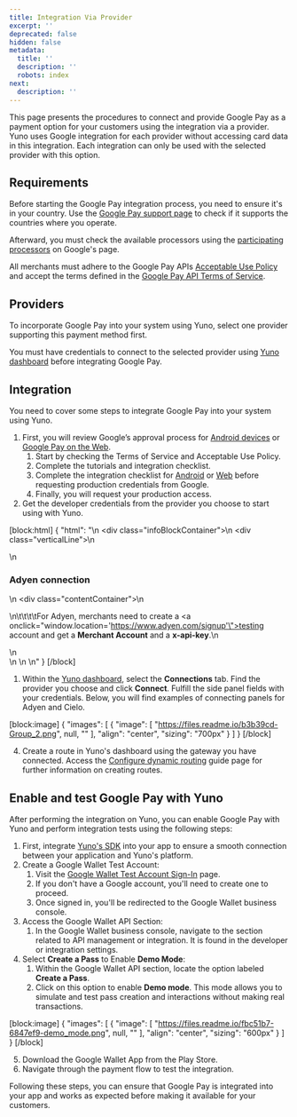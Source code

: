 ```yaml
---
title: Integration Via Provider
excerpt: ''
deprecated: false
hidden: false
metadata:
  title: ''
  description: ''
  robots: index
next:
  description: ''
---
```

This page presents the procedures to connect and provide Google Pay as a payment option for your customers using the integration via a provider. Yuno uses Google integration for each provider without accessing card data in this integration. Each integration can only be used with the selected provider with this option.

## Requirements

Before starting the Google Pay integration process, you need to ensure it's in your country. Use the [Google Pay support page](https://support.google.com/googlepay/answer/12429287?hl=en&visit_id=638246798082960127-380022514&rd=1#zippy=) to check if it supports the countries where you operate.

Afterward, you must check the available processors using the [participating processors](https://developers.google.com/pay/api/) on Google's page.

All merchants must adhere to the Google Pay APIs [Acceptable Use Policy](https://payments.developers.google.com/terms/aup) and accept the terms defined in the [Google Pay API Terms of Service](https://payments.developers.google.com/terms/sellertos).

## Providers

To incorporate Google Pay into your system using Yuno, select one provider supporting this payment method first.

You must have credentials to connect to the selected provider using [Yuno dashboard](https://dashboard.y.uno/) before integrating Google Pay.

## Integration

You need to cover some steps to integrate Google Pay into your system using Yuno.

1. First, you will review Google’s approval process for [Android devices](https://developers.google.com/pay/api/android/overview) or [Google Pay on the Web](https://developers.google.com/pay/api/web/overview). 
   1. Start by checking the Terms of Service and Acceptable Use Policy. 
   2. Complete the tutorials and integration checklist. 
   3. Complete the integration checklist for [Android](https://developers.google.com/pay/api/android/guides/test-and-deploy/integration-checklist) or [Web](https://developers.google.com/pay/api/web/guides/test-and-deploy/integration-checklist) before requesting production credentials from Google.
   4. Finally, you will request your production access.
2. Get the developer credentials from the provider you choose to start using with Yuno.

[block:html]
{
  "html": "<body>\n  <div class=\"infoBlockContainer\">\n    <div class=\"verticalLine\"></div>\n    <div>\n      <h3>Adyen connection</h3>\n      <div class=\"contentContainer\">\n        <p>\n\t\t\t\tFor Adyen, merchants need to create a <a onclick=\"window.location='https://www.adyen.com/signup'\">testing account</a> and get a <b>Merchant Account</b> and a <b>x-api-key</b>.\n        </p>\n      </div>\n    </div>\n  </div>\n</body>"
}
[/block]


1. Within the [Yuno dashboard](https://dashboard.y.uno/), select the **Connections** tab. Find the provider you choose and click **Connect**. Fulfill the side panel fields with your credentials. Below, you will find examples of connecting panels for Adyen and Cielo.

[block:image]
{
  "images": [
    {
      "image": [
        "https://files.readme.io/b3b39cd-Group_2.png",
        null,
        ""
      ],
      "align": "center",
      "sizing": "700px"
    }
  ]
}
[/block]


4. Create a route in Yuno's dashboard using the gateway you have connected. Access the [Configure dynamic routing](ref:configure-dynamic-routing) guide page for further information on creating routes.

## Enable and test Google Pay with Yuno

After performing the integration on Yuno, you can enable Google Pay with Yuno and perform integration tests using the following steps:

1. First, integrate [Yuno's SDK](doc:android-sdk-integration) into your app to ensure a smooth connection between your application and Yuno's platform.
2. Create a Google Wallet Test Account:
   1. Visit the [Google Wallet Test Account Sign-In](https://accounts.google.com/InteractiveLogin/signinchooser?continue=https%3A%2F%2Fpay.google.com%2Fbusiness%2Fconsole%2F&followup=https%3A%2F%2Fpay.google.com%2Fbusiness%2Fconsole%2F&osid=1&passive=1209600&ifkv=AeDOFXjl_LLJZyuykU06uleha4p7uSXJNnLCv_n2jshX6QVJYCy9AKq3K28mIfpgyfS2NDHfimnAFg&flowName=GlifWebSignIn&flowEntry=ServiceLogin) page.
   2. If you don't have a Google account, you'll need to create one to proceed.
   3. Once signed in, you'll be redirected to the Google Wallet business console.
3. Access the Google Wallet API Section:
   1. In the Google Wallet business console, navigate to the section related to API management or integration. It is found in the developer or integration settings.
4. Select **Create a Pass** to Enable **Demo Mode**:
   1. Within the Google Wallet API section, locate the option labeled  **Create a Pass**.
   2. Click on this option to enable **Demo mode**. This mode allows you to simulate and test pass creation and interactions without making real transactions.

[block:image]
{
  "images": [
    {
      "image": [
        "https://files.readme.io/fbc51b7-6847ef9-demo_mode.png",
        null,
        ""
      ],
      "align": "center",
      "sizing": "600px"
    }
  ]
}
[/block]


5. Download the Google Wallet App from the Play Store.
6. Navigate through the payment flow to test the integration.

Following these steps, you can ensure that Google Pay is integrated into your app and works as expected before making it available for your customers.